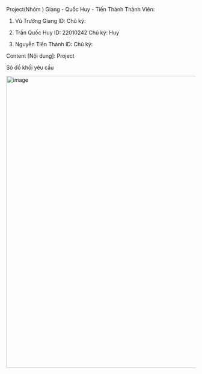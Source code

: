 Project(Nhóm ) Giang - Quốc Huy - Tiến Thành
Thành Viên:
1. Vũ Trường Giang ID: Chũ ký:

2. Trần Quốc Huy ID: 22010242 Chũ ký: Huy

3. Nguyễn Tiến Thành ID:  Chũ ký:

Content [Nội dung]: Project

Sô đồ khối yêu cầu

<img width="1132" height="777" alt="image" src="https://github.com/user-attachments/assets/f418c547-2865-4fe9-9c56-78bd1954b8b7" />
